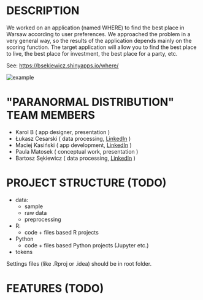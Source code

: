 # DESCRIPTION

We worked on an application (named WHERE) to find the best place in Warsaw according to user preferences. We approached the problem in a very general way, so the results of the application depends mainly on the scoring function. The target application will allow you to find the best place to live, the best place for investment, the best place for a party, etc.

See: https://bsekiewicz.shinyapps.io/where/

![example](../master/image.png)

# "PARANORMAL DISTRIBUTION" TEAM MEMBERS

- Karol B ( app designer, presentation )
- Łukasz Cesarski ( data processing, [LinkedIn](https://www.linkedin.com/in/%C5%82ukasz-cesarski-28498758/) )
- Maciej Kasiński ( app development, [LinkedIn](https://www.linkedin.com/in/maciejkasinski/) )
- Paula Matosek ( conceptual work, presentation )
- Bartosz Sękiewicz ( data processing, [LinkedIn](https://www.linkedin.com/in/bsekiewicz/) )

# PROJECT STRUCTURE (TODO)

- data:  
  - sample  
  - raw data  
  - preprocessing  
- R:  
  - code + files based R projects  
- Python  
  - code + files based Python projects (Jupyter etc.)  
- tokens  
  
Settings files (like .Rproj or .idea) should be in root folder.

# FEATURES (TODO)
